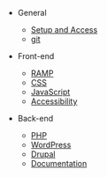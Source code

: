 * General

  * [Setup and Access](general/onboarding/local_setup.md)
  * [git](general/git/standards.md)

* Front-end

  * [RAMP](front-end/ramp.md)
  * [CSS](front-end/css.md)
  * [JavaScript](front-end/js.md)
  * [Accessibility](front-end/accessibility.md)

* Back-end

  * [PHP](back-end/php/standards.md)
  * [WordPress](back-end/wordpress/wordpress.md)
  * [Drupal](back-end/drupal/drupal.md)
  * [Documentation](back-end/documentation/documentation.md)